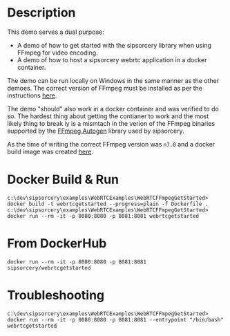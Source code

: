 # Description

This demo serves a dual purpose:

 - A demo of how to get started with the sipsorcery library when using FFmpeg for video encoding.
 - A demo of how to host a sipsorcery webrtc application in a docker container.
 
The demo can be run locally on Windows in the same manner as the other demoes. The correct version of FFmpeg must be installed as per the instructions [here](https://github.com/sipsorcery-org/SIPSorceryMedia.FFmpeg).

The demo "should" also work in a docker container and was verified to do so. The hardest thing about getting the contianer to work and the most likely thing to break iy
is a mismtach in the verion of the FFmpeg binaries supported by the [FFmpeg.Autogen](https://github.com/Ruslan-B/FFmpeg.AutoGen) library used by sipsorcery.

As the time of writing the correct FFmpeg version was `n7.0` and a docker build image was created [here](https://github.com/sipsorcery-org/SIPSorceryMedia.FFmpeg/tree/master/ffmpeg-build).

# Docker Build & Run

`c:\dev\sipsorcery\examples\WebRTCExamples\WebRTCFFmpegGetStarted> docker build -t webrtcgetstarted --progress=plain -f Dockerfile .`
`c:\dev\sipsorcery\examples\WebRTCExamples\WebRTCFFmpegGetStarted> docker run --rm -it -p 8080:8080 -p 8081:8081 webrtcgetstarted`

# From DockerHub

`docker run --rm -it -p 8080:8080 -p 8081:8081 sipsorcery/webrtcgetstarted`

# Troubleshooting

`c:\dev\sipsorcery\examples\WebRTCExamples\WebRTCFFmpegGetStarted> docker run --rm -it -p 8080:8080 -p 8081:8081 --entrypoint "/bin/bash" webrtcgetstarted`
